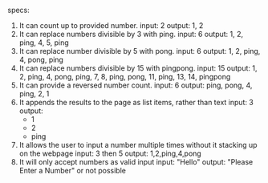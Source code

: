specs:

1. It can count up to provided number.
  input: 2
  output: 1, 2
2. It can replace numbers divisible by 3 with ping.
  input: 6
  output: 1, 2, ping, 4, 5, ping
3. It can replace number divisible by 5 with pong.
  input: 6
  output: 1, 2, ping, 4, pong, ping
4. It can replace numbers divisible by 15 with pingpong.
  input: 15
  output: 1, 2, ping, 4, pong, ping, 7, 8, ping, pong, 11, ping, 13, 14, pingpong
5. It can provide a reversed number count.
  input: 6
  output: ping, pong, 4, ping, 2, 1
6. It appends the results to the page as list items, rather than text
  input: 3
  output:
    * 1
    * 2
    * ping
7. It allows the user to input a number multiple times without it stacking up on the webpage
  input: 3 then 5
  output: 1,2,ping,4,pong
6. It will only accept numbers as valid input
  input: "Hello"
  output: "Please Enter a Number" or not possible
